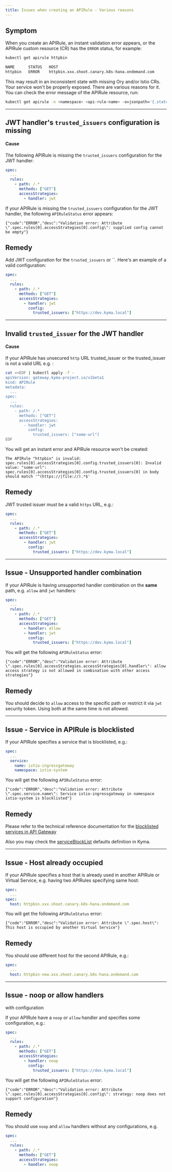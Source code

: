 ```yaml
---
title: Issues when creating an APIRule - Various reasons
---
```


## Symptom

When you create an APIRule, an instant validation error appears, or the APIRule custom resource (CR) has the `ERROR` status, for example:

```bash
kubectl get apirule httpbin

NAME      STATUS   HOST
httpbin   ERROR    httpbin.xxx.shoot.canary.k8s-hana.ondemand.com
```

This may result in an inconsistent state with missing Ory and/or Istio CRs. Your service won't be properly exposed. There are various reasons for it.
You can check the error message of the APIRule resource, run:

```bash
kubectl get apirule -n <namespace> <api-rule-name> -o=jsonpath='{.status.APIRuleStatus}'
```
---
## JWT handler's `trusted_issuers` configuration is missing
#### Cause

The following APIRule is missing the `trusted_issuers` configuration for the JWT handler:

```yaml
spec:
  ...
  rules:
    - path: /.*
      methods: ["GET"]
      accessStrategies:
        - handler: jwt
```

If your APIRule is missing the `trusted_issuers` configuration for the JWT handler, the following `APIRuleStatus` error appears:

```
{"code":"ERROR","desc":"Validation error: Attribute \".spec.rules[0].accessStrategies[0].config\": supplied config cannot be empty"}
```

## Remedy

Add JWT configuration for the `trusted_issuers` or ``. Here's an example of a valid configuration:

```yaml
spec:
  ...
  rules:
    - path: /.*
      methods: ["GET"]
      accessStrategies:
        - handler: jwt
          config:
            trusted_issuers: ["https://dev.kyma.local"]
```
---
## Invalid `trusted_issuer` for the JWT handler
#### Cause

If your APIRule has unsecured `http` URL trusted_issuer or the trusted_issuer is not a valid URL e.g. :

```bash
cat <<EOF | kubectl apply -f -
apiVersion: gateway.kyma-project.io/v1beta1
kind: APIRule
metadata:
  ...
spec:
  ...
  rules:
    - path: /.*
      methods: ["GET"]
      accessStrategies:
        - handler: jwt
          config:
            trusted_issuers: ["some-url"]
EOF
```

You will get an instant error and APIRule resource won't be created:

```
The APIRule "httpbin" is invalid: spec.rules[0].accessStrategies[0].config.trusted_issuers[0]: Invalid value: "some-url": spec.rules[0].accessStrategies[0].config.trusted_issuers[0] in body should match '^(https://|file://).*$'
```

## Remedy

JWT trusted issuer must be a valid `https` URL, e.g.:

```yaml
spec:
  ...
  rules:
    - path: /.*
      methods: ["GET"]
      accessStrategies:
        - handler: jwt
          config:
            trusted_issuers: ["https://dev.kyma.local"]
```
---
## Issue - Unsupported handler combination

If your APIRule is having unsupported handler combination on the **same** path, e.g. `allow` and `jwt` handlers:

```yaml
spec:
  ...
  rules:
    - path: /.*
      methods: ["GET"]
      accessStrategies:
        - handler: allow
        - handler: jwt
          config:
            trusted_issuers: ["https://dev.kyma.local"]
```

You will get the following `APIRuleStatus` error:

```
{"code":"ERROR","desc":"Validation error: Attribute \".spec.rules[0].accessStrategies.accessStrategies[0].handler\": allow access strategy is not allowed in combination with other access strategies"}
```

## Remedy

You should decide to `allow` access to the specific path or restrict it via `jwt` security token. Using both at the same time is not allowed.

---
## Issue - Service in APIRule is blocklisted

If your APIRule specifies a service that is blocklisted, e.g.:

```yaml
spec:
  ...
  service:
    name: istio-ingressgateway
    namespace: istio-system
```

You will get the following `APIRuleStatus` error:

```
{"code":"ERROR","desc":"Validation error: Attribute \".spec.service.name\": Service istio-ingressgateway in namespace istio-system is blocklisted"}
```

## Remedy

Please refer to the technical reference documentation for the [blocklisted services in API Gateway](https://kyma-project.io/docs/kyma/latest/05-technical-reference/apix-03-blacklisted-services/)

Also you may check the [serviceBlockList](https://github.com/kyma-project/kyma/blob/main/resources/api-gateway/values.yaml) defaults definition in Kyma.

---
## Issue - Host already occupied

If your APIRule specifies a host that is already used in another APIRule or Virtual Service, e.g. having two APIRules specifying same host:

```yaml
spec:
  ...
spec:
  host: httpbin.xxx.shoot.canary.k8s-hana.ondemand.com
```

You will get the following `APIRuleStatus` error:

```
{"code":"ERROR","desc":"Validation error: Attribute \".spec.host\": This host is occupied by another Virtual Service"}
```

## Remedy

You should use different host for the second APIRule, e.g.:

```yaml
spec:
  ...
  host: httpbin-new.xxx.shoot.canary.k8s-hana.ondemand.com
```

---
## Issue - noop or allow handlers 
with configuration

If your APIRule have a `noop` or `allow` handler and specifies some configuration, e.g.:

```yaml
spec:
  ...
  rules:
    - path: /.*
      methods: ["GET"]
      accessStrategies:
        - handler: noop
          config:
            trusted_issuers: ["https://dex.kyma.local"]
```

You will get the following `APIRuleStatus` error:

```
{"code":"ERROR","desc":"Validation error: Attribute \".spec.rules[0].accessStrategies[0].config\": strategy: noop does not support configuration"}
```

## Remedy

You should use `noop` and `allow` handlers without any configurations, e.g.

```yaml
spec:
  ...
  rules:
    - path: /.*
      methods: ["GET"]
      accessStrategies:
        - handler: noop
```
